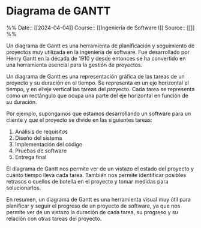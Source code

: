 # Diagrama de GANTT

%%
Date:: [[2024-04-04]]
Course:: [[Ingeniería de Software I]]
Source:: [[]]
%%


Un diagrama de Gantt es una herramienta de planificación y seguimiento de proyectos muy utilizada en la ingeniería de software. Fue desarrollado por Henry Gantt en la década de 1910 y desde entonces se ha convertido en una herramienta esencial para la gestión de proyectos.

Un diagrama de Gantt es una representación gráfica de las tareas de un proyecto y su duración en el tiempo. Se representa en un eje horizontal el tiempo, y en el eje vertical las tareas del proyecto. Cada tarea se representa como un rectángulo que ocupa una parte del eje horizontal en función de su duración.

Por ejemplo, supongamos que estamos desarrollando un software para un cliente y que el proyecto se divide en las siguientes tareas:

1. Análisis de requisitos
2. Diseño del sistema
3. Implementación del código
4. Pruebas de software
5. Entrega final


El diagrama de Gantt nos permite ver de un vistazo el estado del proyecto y cuánto tiempo lleva cada tarea. También nos permite identificar posibles retrasos o cuellos de botella en el proyecto y tomar medidas para solucionarlos.

En resumen, un diagrama de Gantt es una herramienta visual muy útil para planificar y seguir el progreso de un proyecto de software, ya que nos permite ver de un vistazo la duración de cada tarea, su progreso y su relación con otras tareas del proyecto.
